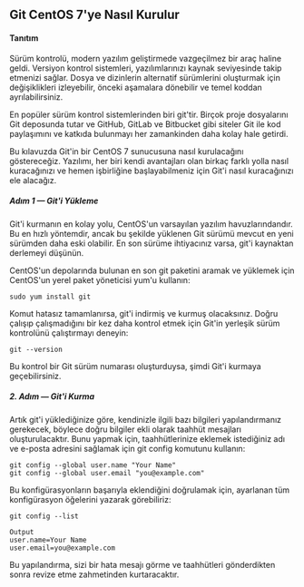 ## Git CentOS 7'ye Nasıl Kurulur

#### Tanıtım
Sürüm kontrolü, modern yazılım geliştirmede vazgeçilmez bir araç haline geldi. Versiyon kontrol sistemleri, yazılımlarınızı kaynak seviyesinde takip etmenizi sağlar. Dosya ve dizinlerin alternatif sürümlerini oluşturmak için değişiklikleri izleyebilir, önceki aşamalara dönebilir ve temel koddan ayrılabilirsiniz.

En popüler sürüm kontrol sistemlerinden biri git'tir. Birçok proje dosyalarını Git deposunda tutar ve GitHub, GitLab ve Bitbucket gibi siteler Git ile kod paylaşımını ve katkıda bulunmayı her zamankinden daha kolay hale getirdi.

Bu kılavuzda Git'in bir CentOS 7 sunucusuna nasıl kurulacağını göstereceğiz. Yazılımı, her biri kendi avantajları olan birkaç farklı yolla nasıl kuracağınızı ve hemen işbirliğine başlayabilmeniz için Git'i nasıl kuracağınızı ele alacağız.

##### Adım 1 — Git'i Yükleme
Git'i kurmanın en kolay yolu, CentOS'un varsayılan yazılım havuzlarındandır. Bu en hızlı yöntemdir, ancak bu şekilde yüklenen Git sürümü mevcut en yeni sürümden daha eski olabilir. En son sürüme ihtiyacınız varsa, git'i kaynaktan derlemeyi düşünün.

CentOS'un depolarında bulunan en son git paketini aramak ve yüklemek için CentOS'un yerel paket yöneticisi yum'u kullanın:
```
sudo yum install git
```
Komut hatasız tamamlanırsa, git'i indirmiş ve kurmuş olacaksınız. Doğru çalışıp çalışmadığını bir kez daha kontrol etmek için Git'in yerleşik sürüm kontrolünü çalıştırmayı deneyin:
```
git --version
```
Bu kontrol bir Git sürüm numarası oluşturduysa, şimdi Git'i kurmaya geçebilirsiniz.

##### 2. Adım — Git'i Kurma
Artık git'i yüklediğinize göre, kendinizle ilgili bazı bilgileri yapılandırmanız gerekecek, böylece doğru bilgiler ekli olarak taahhüt mesajları oluşturulacaktır. Bunu yapmak için, taahhütlerinize eklemek istediğiniz adı ve e-posta adresini sağlamak için git config komutunu kullanın:
```
git config --global user.name "Your Name"
git config --global user.email "you@example.com"
```
Bu konfigürasyonların başarıyla eklendiğini doğrulamak için, ayarlanan tüm konfigürasyon öğelerini yazarak görebiliriz:
```
git config --list
```
```
Output
user.name=Your Name
user.email=you@example.com
```
Bu yapılandırma, sizi bir hata mesajı görme ve taahhütleri gönderdikten sonra revize etme zahmetinden kurtaracaktır.